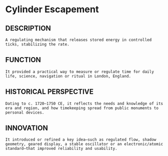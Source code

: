 # Cylinder Escapement

 ## DESCRIPTION
    A regulating mechanism that releases stored energy in controlled ticks, stabilizing the rate.

## FUNCTION
    It provided a practical way to measure or regulate time for daily life, science, navigation or ritual in London, England.

## HISTORICAL PERSPECTIVE
    Dating to c. 1720–1750 CE, it reflects the needs and knowledge of its era and region, and how timekeeping spread from public monuments to personal devices.

 ## INNOVATION
    It introduced or refined a key idea—such as regulated flow, shadow geometry, geared display, a stable oscillator or an electronic/atomic standard—that improved reliability and usability.
